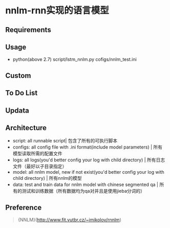 # nnlm-rnn实现的语言模型
## Requirements
## Usage
* python(above 2.7)    script/lstm_nnlm.py    cofigs/nnlm_test.ini

## Custom

## To Do List

## Updata

## Architecture
* script: all runnable script| 包含了所有的可执行脚本
* configs: all config file with .ini format(include model parameters) | 所有模型读取所需的配置文件
* logs: all logs(you'd better config your log with child directory)  | 所有日志文件（最好以子目录指定）
* model: all nnlm model, new if not exist(you'd better config your log with child directory) | 所有nnlm的模型
* data: test and train data for nnlm model with chinese segmented qa | 所有的测试和训练数据（所有数据均为qa对并且是使用jieba分词的）

## Preference
> {NNLM}(http://www.fit.vutbr.cz/~imikolov/rnnlm)